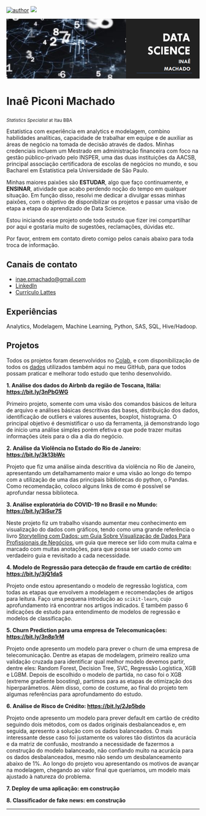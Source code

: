 [![author](https://img.shields.io/badge/author-inaemachado-red.svg)](https://www.linkedin.com/in/inaepmachado) [![](https://img.shields.io/badge/python-3.7+-blue.svg)](https://www.python.org/downloads/release/python-365/)

<p align="center">
  <img src="banner.png" >
</p>

# Inaê Piconi Machado
<sub>*Statistics Specialist* at Itau BBA</sub>

Estatística com experiência em analytics e modelagem, combino habilidades analíticas, capacidade de trabalhar em equipe e de auxiliar as áreas de negócio na tomada de decisão através de dados.
Minhas credenciais incluem um Mestrado em administração financeira com foco na gestão público-privado pelo INSPER, uma das duas instituições da AACSB, principal associação certificadora de escolas de negócios no mundo, e sou Bacharel em Estatística pela Universidade de São Paulo.

Minhas maiores paixões são **ESTUDAR**, algo que faço continuamente, e **ENSINAR**, atividade que acabo perdendo noção do tempo em qualquer situação. Em função disso, resolvi me dedicar a divulgar essas minhas paixões, com o objetivo de disponibilizar os projetos e passar uma visão de etapa a etapa do aprendizado de Data Science. 

Estou iniciando esse projeto onde todo estudo que fizer irei compartilhar por aqui e gostaria muito de sugestões, reclamações, dúvidas etc.

Por favor, entrem em contato direto comigo pelos canais abaixo para toda troca de informação.


## Canais de contato

* inae.pmachado@gmail.com
* [LinkedIn](https://www.linkedin.com/in/inaepmachado)
* [Currículo Lattes](http://lattes.cnpq.br/2150291235267988)


## Experiências

Analytics, Modelagem, Machine Learning, Python, SAS, SQL, Hive/Hadoop.


## Projetos

  Todos os projetos foram desenvolvidos no [Colab](https://colab.research.google.com/notebooks/intro.ipynb), e com disponibilização de todos os [dados](https://github.com/inaepmachado/DataSet) utilizados também aqui no meu GitHub, para que todos possam praticar e melhorar todo estudo que tenho desenvolvido.

**1. Análise dos dados do Airbnb da região de Toscana, Itália: https://bit.ly/3nPbGWG**

   Primeiro projeto, somente com uma visão dos comandos básicos de leitura de arquivo e análises básicas descritivas das bases, distribuição dos dados, identificação de outliers e valores ausentes, boxplot, histograma. O principal objetivo é desmistificar o uso da ferramenta, já demonstrando logo de início uma análise simples porém efetiva e que pode trazer muitas informações úteis para o dia a dia do negócio.

**2. Análise da Violência no Estado do Rio de Janeiro: https://bit.ly/3k13bWc**

  Projeto que fiz uma análise ainda descritiva da violência no Rio de Janeiro, apresentando um detalhamamento maior e uma visão ao longo do tempo com a utilização de uma das principais bibliotecas do python, o Pandas. Como recomendação, coloco alguns links de como é possível se aprofundar nessa biblioteca.

**3. Análise exploratória do COVID-19 no Brasil e no Mundo: https://bit.ly/3iSur7S**

  Neste projeto fiz um trabalho visando aumentar meu conhecimento em visualização do dados com gráficos, tendo como uma grande referência o livro [Storytelling com Dados: um Guia Sobre Visualização de Dados Para Profissionais de Negócios](https://www.amazon.com.br/Storytelling-com-Dados-Visualiza%C3%A7%C3%A3o-Profissionais/dp/8550804681), um guia que merece ser lido com muita calma e marcado com muitas anotações, para que possa ser usado como um verdadeiro guia e revisitado a cada necessidade.

**4. Modelo de Regressão para detecção de fraude em cartão de crédito: https://bit.ly/3jQ1daS**

   Projeto onde estou apresentando o modelo de regressão logística, com todas as etapas que envolvem a modelagem e recomendações de artigos para leitura. Faço uma pequena introdução ao `scikit-learn`, cujo aprofundamento irá encontrar nos artigos indicados. E também passo 6 indicações de estudo para entendimento de modelos de regressão e modelos de classificação.
   
**5. Churn Prediction para uma empresa de Telecomunicações: https://bit.ly/3n8p1rM**

  Projeto onde apresento um modelo para prever o churn de uma empresa de telecomunicação. Dentre as etapas de modelagem, primeiro realizo uma validação cruzada para identificar qual melhor modelo devemos partir, dentre eles: Random Forest, Decision Tree, SVC, Regressão Logística, XGB e LGBM. Depois de escolhido o modelo de partida, no caso foi o XGB (extreme gradiente boosting), partimos para as etapas de otimização dos hiperparâmetros. Além disso, como de costume, ao final do projeto tem algumas referências para aprofundamento do estudo.
  
**6. Análise de Risco de Crédito: https://bit.ly/2Jp5bdo**

  Projeto onde apresento um modelo para prever default em cartão de crédito seguindo dois métodos, com os dados originais desbalanceados e, em seguida, apresento a solução com os dados balanceados. O mais interessante desse caso foi justamente os valores tão distintos da acurácia e da matriz de confusão, mostrando a necessidade de fazermos a construção do modelo balanceado, não confiando muito na acurácia para os dados desbalanceados, mesmo não sendo um desbalanceamento abaixo de 1%. Ao longo do projeto vou apresentando os motivos de avançar na modelagem, chegando ao valor final que queríamos, um modelo mais ajustado à natureza do problema.
  
**7. Deploy de uma aplicação: em construção**

**8. Classificador de fake news: em construção**






---
